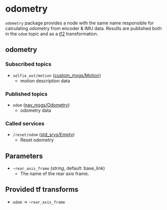 # odometry

`odometry` package provides a node with the same name responsible for calculating odometry from encoder & IMU data. Results are published both in the `odom` topic and as a [tf2](http://wiki.ros.org/tf2) transformation.

## odometry

### Subscribed topics


- `selfie_out/motion` ([custom_msgs/Motion](./../../Shared/custom_msgs/msg/Motion.msg))
  - motion description data

### Published topics

- `odom` ([nav_msgs/Odometry](http://docs.ros.org/melodic/api/nav_msgs/html/msg/Odometry.html))
  - odometry data

### Called services
- `/reset/odom` ([std_srvs/Empty](http://docs.ros.org/melodic/api/std_srvs/html/srv/Empty.html))
  - Reset odometry

## Parameters

- `~rear_axis_frame` (*string*, default: base_link)
  - The name of the rear axis frame.

## Provided tf transforms

- `odom` → `~rear_axis_frame`

